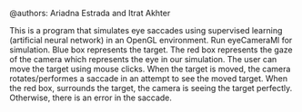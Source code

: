 @authors: 
Ariadna Estrada and Itrat Akhter

This is a program that simulates eye saccades using supervised learning (artificial neural network) in an OpenGL environment. 
Run eyeCameraMl for simulation. Blue box represents the target. The red box represents the gaze of the camera which represents the eye in our simulation. The user can move the target using mouse clicks. When the target is moved, the camera rotates/performes a saccade in an attempt to see the moved target. When the red box, surrounds the target, the camera is seeing the target perfectly. Otherwise, there is an error in the saccade. 